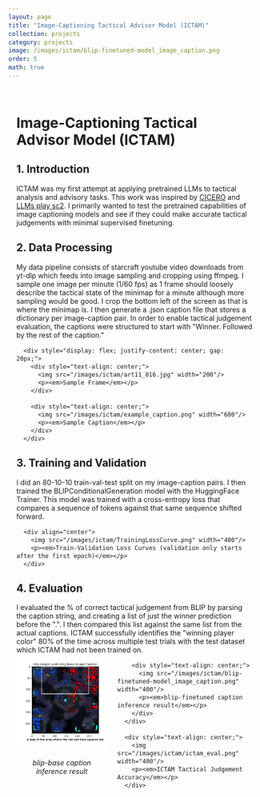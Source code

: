```yaml
---
layout: page
title: "Image-Captioning Tactical Advisor Model (ICTAM)"
collection: projects
category: projects
image: /images/ictam/blip-finetuned-model_image_caption.png
order: 5
math: true
---
```




<div style="max-width: 1200px; margin: 0 auto; padding: 1rem;">
  <div class="card">
    <h1>Image-Captioning Tactical Advisor Model (ICTAM)</h1>
    <h2>1. Introduction</h2>
      ICTAM was my first attempt at applying pretrained LLMs to tactical analysis and advisory tasks. This work was inspired by <a href="https://www.science.org/doi/10.1126/science.ade9097">CICERO</a>
      and <a href="https://arxiv.org/abs/2312.11865">LLMs play sc2</a>. I primarily wanted to test the pretrained capabilities of image captioning models and see if they could make accurate tactical judgements with minimal supervised finetuning.
  </div>

  <div class="card">
    <h2>2. Data Processing</h2>
      My data pipeline consists of starcraft youtube video downloads from yt-dlp which feeds into image sampling and cropping using ffmpeg. I sample one image per minute (1/60 fps) as 1 frame should loosely describe the tactical state of the minimap for a minute although more sampling would be good. I crop the bottom left of the screen as that is where the minimap is. I then generate a .json caption file that stores a dictionary per image-caption pair. In order to enable tactical judgement evaluation, the captions were structured to start with "Winner. Followed by the rest of the caption."

      <div style="display: flex; justify-content: center; gap: 20px;">
        <div style="text-align: center;">
          <img src="/images/ictam/art11_016.jpg" width="200"/>
          <p><em>Sample Frame</em></p>
        </div>

        <div style="text-align: center;">
          <img src="/images/ictam/example_caption.png" width="600"/>
          <p><em>Sample Caption</em></p>
        </div>
      </div>
  </div>

  <div class="card">
    <h2>3. Training and Validation</h2>
      I did an 80-10-10 train-val-test split on my image-caption pairs. I then trained the BLIPConditionalGeneration model with the HuggingFace Trainer. This model was trained with a cross-entropy loss that compares a sequence of tokens against that same sequence shifted forward.

      <div align="center">
        <img src="/images/ictam/TrainingLossCurve.png" width="400"/>
        <p><em>Train-Validation Loss Curves (validation only starts after the first epoch)</em></p>
      </div>
  </div>

  <div class="card">
    <h2>4. Evaluation</h2>
      I evaluated the % of correct tactical judgement from BLIP by parsing the caption string, and creating a list of just the winner prediction before the ".". I then compared this list against the same list from the actual captions. ICTAM successfully identifies the "winning player color" 80% of the time across multiple test trials with the test dataset which ICTAM had not been trained on.
      <div style="display: flex; justify-content: center; gap: 20px;">
        <div style="text-align: center;">
          <img src="/images/ictam/blip-image-captioning-base_image_caption.png" width="400"/>
          <p><em>blip-base caption inference result</em></p>
        </div>

        <div style="text-align: center;">
          <img src="/images/ictam/blip-finetuned-model_image_caption.png" width="400"/>
          <p><em>blip-finetuned caption inference result</em></p>
        </div>
      </div>

      <div style="text-align: center;">
        <img src="/images/ictam/ictam_eval.png" width="400"/>
        <p><em>ICTAM Tactical Judgement Accuracy</em></p>
      </div>

  </div>
</div>